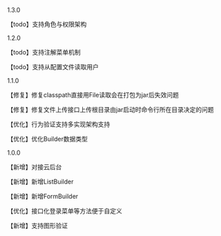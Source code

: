1.3.0

【todo】支持角色与权限架构

1.2.0

【todo】支持注解菜单机制

【todo】支持从配置文件读取用户

1.1.0

【修复】修复classpath直接用File读取会在打包为jar后失效问题

【修复】修复文件上传接口上传根目录由jar启动时命令行所在目录决定的问题

【优化】行为验证支持多实现架构支持

【优化】优化Builder数据类型

1.0.0

【新增】对接云后台

【新增】新增ListBuilder

【新增】新增FormBuilder

【优化】接口化登录菜单等方法便于自定义

【新增】支持图形验证

